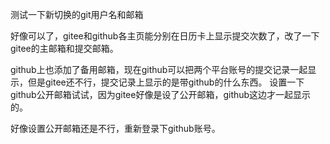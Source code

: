 测试一下新切换的git用户名和邮箱

好像可以了，gitee和github各主页能分别在日历卡上显示提交次数了，改了一下gitee的主邮箱和提交邮箱。

github上也添加了备用邮箱，现在github可以把两个平台账号的提交记录一起显示，但是gitee还不行，提交记录上显示的是带github的什么东西。
设置一下github公开邮箱试试，因为gitee好像是设了公开邮箱，github这边才一起显示的。

好像设置公开邮箱还是不行，重新登录下github账号。
